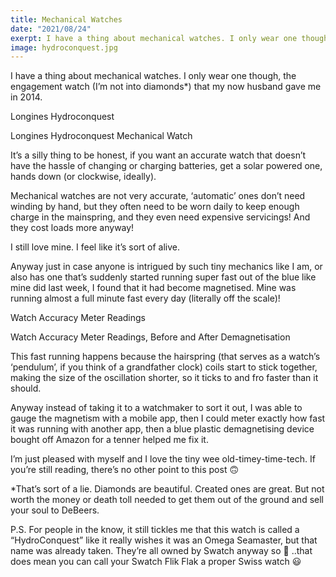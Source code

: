 ```yaml
---
title: Mechanical Watches
date: "2021/08/24"
exerpt: I have a thing about mechanical watches. I only wear one though, the engagement watch (I’m not into diamonds*) that my now husband gave me in 2014.
image: hydroconquest.jpg
---
```


I have a thing about mechanical watches. I only wear one though, the engagement watch (I’m not into diamonds*) that my now husband gave me in 2014.

Longines Hydroconquest

Longines Hydroconquest Mechanical Watch

It’s a silly thing to be honest, if you want an accurate watch that doesn’t have the hassle of changing or charging batteries, get a solar powered one, hands down (or clockwise, ideally).

Mechanical watches are not very accurate, ‘automatic’ ones don’t need winding by hand, but they often need to be worn daily to keep enough charge in the mainspring, and they even need expensive servicings! And they cost loads more anyway!

I still love mine. I feel like it’s sort of alive.

Anyway just in case anyone is intrigued by such tiny mechanics like I am, or also has one that’s suddenly started running super fast out of the blue like mine did last week, I found that it had become magnetised. Mine was running almost a full minute fast every day (literally off the scale)!

Watch Accuracy Meter Readings

Watch Accuracy Meter Readings, Before and After Demagnetisation

This fast running happens because the hairspring (that serves as a watch’s ‘pendulum’, if you think of a grandfather clock) coils start to stick together, making the size of the oscillation shorter, so it ticks to and fro faster than it should.

Anyway instead of taking it to a watchmaker to sort it out, I was able to gauge the magnetism with a mobile app, then I could meter exactly how fast it was running with another app, then a blue plastic demagnetising device bought off Amazon for a tenner helped me fix it.

I’m just pleased with myself and I love the tiny wee old-timey-time-tech. If you’re still reading, there’s no other point to this post 🙃


*That’s sort of a lie. Diamonds are beautiful. Created ones are great. But not worth the money or death toll needed to get them out of the ground and sell your soul to DeBeers.


P.S. For people in the know, it still tickles me that this watch is called a “HydroConquest” like it really wishes it was an Omega Seamaster, but that name was already taken. They’re all owned by Swatch anyway so 🤷 ..that does mean you can call your Swatch Flik Flak a proper Swiss watch 😃